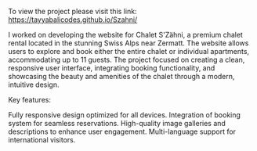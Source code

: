 To view the project please visit this link: https://tayyabalicodes.github.io/Szahni/

I worked on developing the website for Chalet S'Zähni, a premium chalet rental located in the stunning Swiss Alps near Zermatt. The website allows users to explore and book either the entire chalet or individual apartments, accommodating up to 11 guests. The project focused on creating a clean, responsive user interface, integrating booking functionality, and showcasing the beauty and amenities of the chalet through a modern, intuitive design.

Key features:

Fully responsive design optimized for all devices.
Integration of booking system for seamless reservations.
High-quality image galleries and descriptions to enhance user engagement.
Multi-language support for international visitors.
